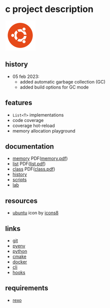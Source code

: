 # c project description

![image info](./resources/icons8-ubuntu-96.png)

## history

- 05 feb 2023:
  - added automatic garbage collection (GC)
  - added build options for GC mode

## features

- `List<T>` implementations
- code coverage
- coverage hot-reload
- memory allocation playground

## documentation

- [memory](memory.md) PDF([memory.pdf](memory.pdf))
- [list](list.md) PDF([list.pdf](list.pdf))
- [class](class.md) PDF([class.pdf](class.pdf))
- [history](history.md)
- [scripts](scripts.md)
- [lab](lab.md)

## resources

- [ubuntu](https://icons8.com/icon/63208/ubuntu") icon by [icons8](https://icons8.com)

## links

- [git](https://git-scm.com)
- [pyenv](https://github.com/pyenv/pyenv)
- [python](https://www.python.org)
- [cmake](https://cmake.org)
- [docker](https://docker.com)
- [cli](https://github.com/cli/cli/blob/trunk/docs/install_linux.md)
- [hooks](https://git-scm.com/book/en/v2/Customizing-Git-Git-Hooks)

## requirements

- [rexo](https://github.com/christophercrouzet/rexo)
